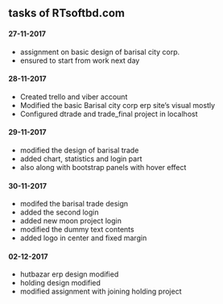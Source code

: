 ## tasks of RTsoftbd.com

#### 27-11-2017

- assignment on basic design of barisal city corp.
- ensured to start from work next day

#### 28-11-2017

-	Created trello and viber account
-	Modified the basic Barisal city corp erp site’s visual mostly
-	Configured dtrade and trade_final project in localhost

#### 29-11-2017

- modified the design of barisal trade
- added chart, statistics and login part
- also along with bootstrap panels with hover effect

#### 30-11-2017

- modifed the barisal trade design
- added the second login
- added new moon project login
- modified the dummy text contents
- added logo in center and fixed margin

#### 02-12-2017

- hutbazar erp design modified 
- holding  design modified 
- modified assignment with joining holding project
